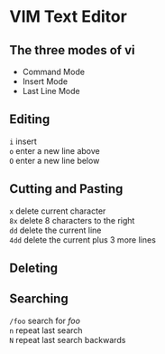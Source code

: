 # VIM Text Editor

## The three modes of vi

* Command Mode
* Insert Mode
* Last Line Mode

## Editing

`i` insert  
`o` enter a new line above  
`O` enter a new line below  

##  Cutting and Pasting

`x` delete current character  
`8x` delete 8 characters to the right  
`dd` delete the current line  
`4dd` delete the current plus 3 more lines  

## Deleting


## Searching

`/foo` search for *foo*  
`n` repeat last search  
`N` repeat last search backwards  
